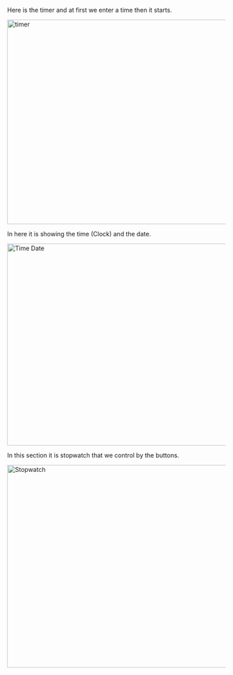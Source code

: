 Here is the timer and at first we enter a time then it starts.

<img width="524" height="472" alt="timer" src="https://github.com/user-attachments/assets/252f59e5-a0cd-487b-94bc-fc6c501885d4" />

In here it is showing the time (Clock) and the date.

<img width="518" height="466" alt="Time   Date" src="https://github.com/user-attachments/assets/cfe017f0-662d-4058-a4a2-3ab03b10fdac" />

In this section it is stopwatch that we control by the buttons.

<img width="516" height="468" alt="Stopwatch" src="https://github.com/user-attachments/assets/b5300b92-f0c0-4ad7-8d12-3f0a16664fed" />


